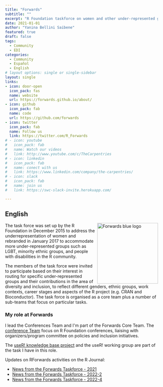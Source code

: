 ```yaml
---
title: "Forwards"
subtitle: ""
excerpt: "R Foundation taskforce on women and other under-represented groups."
date: 2021-01-01
author: "Yanina Bellini Saibene"
featured: true
draft: false
tags:
  - Community
  - EDI
categories:
  - Community
  - Español
  - English
# layout options: single or single-sidebar
layout: single
links:
- icon: door-open
  icon_pack: fas
  name: website
  url: https://forwards.github.io/about/
- icon: github
  icon_pack: fab
  name: code
  url: https://github.com/forwards
- icon: twitter
  icon_pack: fab
  name: Follow us
  link: https://twitter.com/R_Forwards
# - icon: youtube
#   icon_pack: fab
#   name: Watch our videos
#   link: http://www.youtube.com/c/TheCarpentries
# - icon: linkedin
#   icon_pack: fab
#   name: conect with us
#   link: https://www.linkedin.com/company/the-carpentries/
# - icon: slack
#   icon_pack: fab
#   name: join us
#   link: https://swc-slack-invite.herokuapp.com/

---
```


## English

<img src='featured.jpg' align="right" height="200" alt='Forwards blue logo'/>

The task force was set up by the R Foundation in December 2015 to address the underrepresentation of women and rebranded in January 2017 to accommodate more under-represented groups such as LGBT, minority ethnic groups, and people with disabilities in the R community.

The members of the task force were invited to participate based on their interest in routing for specific under-represented groups and their contributions in the area of diversity and inclusion, to reflect different genders, ethnic groups, work contexts, career stages and aspects of the R project (e.g. CRAN and Bioconductor). The task force is organised as a core team plus a number of sub-teams that focus on particular tasks.

### My role at Forwards

I lead the Conferences Team and I'm part of the Forwards Core Team. The [conference Team](https://forwards.github.io/conferences/) focus on R Foundation conferences, liaising with organizers/program committee on policies and inclusion initiatives.

The [useR! knowledge base project](/project/user_knowledge_base/) and the useR! working group are part of the task I have in this role.

Updates on RForwards activities on the R Journal:

* [News from the Forwards Taskforce - 2021](https://journal.r-project.org/news/RJ-2021-2-forwards-news/)
* [News from the Forwards Taskforce - 2022-2](https://journal.r-project.org/news/RJ-2022-2-forwards-news/)
* [News from the Forwards Taskforce - 2022-4](https://journal.r-project.org/news/RJ-2022-4-forwards/)
